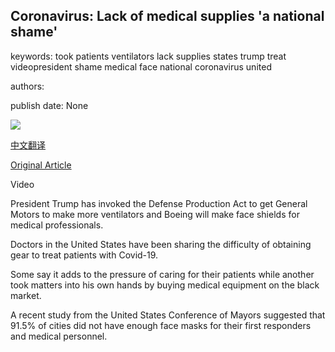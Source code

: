 ## Coronavirus: Lack of medical supplies 'a national shame'

keywords: took patients ventilators lack supplies states trump treat videopresident shame medical face national coronavirus united

authors: 

publish date: None

![](https://ichef.bbci.co.uk/news/1024/branded_news/4CC7/production/_111455691_p087yt40.jpg)

[中文翻译](Coronavirus%3A%20Lack%20of%20medical%20supplies%20%27a%20national%20shame%27_zh.md)

[Original Article](https://www.bbc.com/news/world-us-canada-52072238)

Video

President Trump has invoked the Defense Production Act to get General Motors to make more ventilators and Boeing will make face shields for medical professionals.

Doctors in the United States have been sharing the difficulty of obtaining gear to treat patients with Covid-19.

Some say it adds to the pressure of caring for their patients while another took matters into his own hands by buying medical equipment on the black market.

A recent study from the United States Conference of Mayors suggested that 91.5% of cities did not have enough face masks for their first responders and medical personnel.